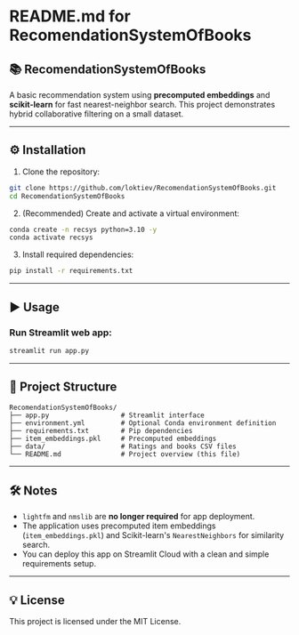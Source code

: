 # README.md for RecomendationSystemOfBooks

## 📚 RecomendationSystemOfBooks
A basic recommendation system using **precomputed embeddings** and **scikit-learn** for fast nearest-neighbor search. This project demonstrates hybrid collaborative filtering on a small dataset.

---

## ⚙️ Installation

1. Clone the repository:
```bash
git clone https://github.com/loktiev/RecomendationSystemOfBooks.git
cd RecomendationSystemOfBooks
```

2. (Recommended) Create and activate a virtual environment:
```bash
conda create -n recsys python=3.10 -y
conda activate recsys
```

3. Install required dependencies:
```bash
pip install -r requirements.txt
```

---

## ▶️ Usage

### Run Streamlit web app:
```bash
streamlit run app.py
```

---

## 📁 Project Structure
```
RecomendationSystemOfBooks/
├── app.py                  # Streamlit interface
├── environment.yml         # Optional Conda environment definition
├── requirements.txt        # Pip dependencies
├── item_embeddings.pkl     # Precomputed embeddings
├── data/                   # Ratings and books CSV files
└── README.md               # Project overview (this file)
```

---

## 🛠 Notes
- `lightfm` and `nmslib` are **no longer required** for app deployment.
- The application uses precomputed item embeddings (`item_embeddings.pkl`) and Scikit-learn's `NearestNeighbors` for similarity search.
- You can deploy this app on Streamlit Cloud with a clean and simple requirements setup.

---

## 💡 License
This project is licensed under the MIT License.
